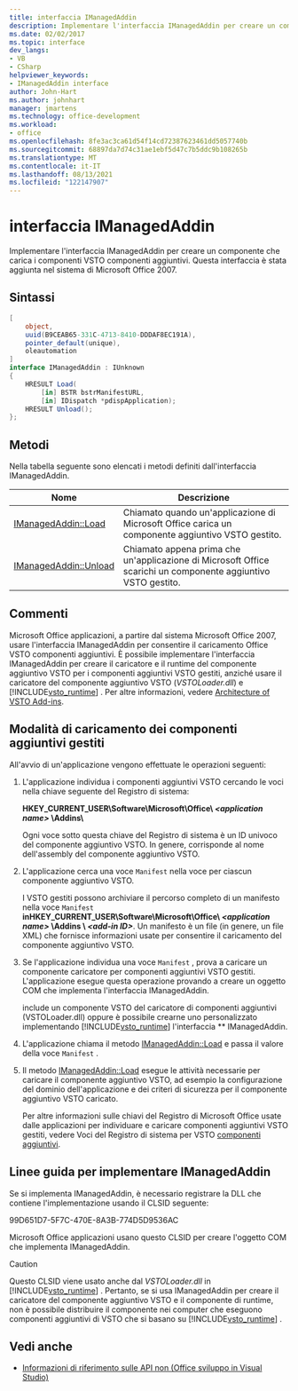 ```yaml
---
title: interfaccia IManagedAddin
description: Implementare l'interfaccia IManagedAddin per creare un componente che carica i componenti VSTO componenti aggiuntivi.
ms.date: 02/02/2017
ms.topic: interface
dev_langs:
- VB
- CSharp
helpviewer_keywords:
- IManagedAddin interface
author: John-Hart
ms.author: johnhart
manager: jmartens
ms.technology: office-development
ms.workload:
- office
ms.openlocfilehash: 8fe3ac3ca61d54f14cd72387623461dd5057740b
ms.sourcegitcommit: 68897da7d74c31ae1ebf5d47c7b5ddc9b108265b
ms.translationtype: MT
ms.contentlocale: it-IT
ms.lasthandoff: 08/13/2021
ms.locfileid: "122147907"
---
```

# <a name="imanagedaddin-interface"></a>interfaccia IManagedAddin
  Implementare l'interfaccia IManagedAddin per creare un componente che carica i componenti VSTO componenti aggiuntivi. Questa interfaccia è stata aggiunta nel sistema di Microsoft Office 2007.

## <a name="syntax"></a>Sintassi

```csharp
[
    object,
    uuid(B9CEAB65-331C-4713-8410-DDDAF8EC191A),
    pointer_default(unique),
    oleautomation
]
interface IManagedAddin : IUnknown
{
    HRESULT Load(
        [in] BSTR bstrManifestURL,
        [in] IDispatch *pdispApplication);
    HRESULT Unload();
};
```

## <a name="methods"></a>Metodi
 Nella tabella seguente sono elencati i metodi definiti dall'interfaccia IManagedAddin.

|Nome|Descrizione|
|----------|-----------------|
|[IManagedAddin::Load](../vsto/imanagedaddin-load.md)|Chiamato quando un'applicazione di Microsoft Office carica un componente aggiuntivo VSTO gestito.|
|[IManagedAddin::Unload](../vsto/imanagedaddin-unload.md)|Chiamato appena prima che un'applicazione di Microsoft Office scarichi un componente aggiuntivo VSTO gestito.|

## <a name="remarks"></a>Commenti
 Microsoft Office applicazioni, a partire dal sistema Microsoft Office 2007, usare l'interfaccia IManagedAddin per consentire il caricamento Office VSTO componenti aggiuntivi. È possibile implementare l'interfaccia IManagedAddin per creare il caricatore e il runtime del componente aggiuntivo VSTO per i componenti aggiuntivi VSTO gestiti, anziché usare il caricatore del componente aggiuntivo VSTO (*VSTOLoader.dll*) e [!INCLUDE[vsto_runtime](../vsto/includes/vsto-runtime-md.md)] . Per altre informazioni, vedere [Architecture of VSTO Add-ins](../vsto/architecture-of-vsto-add-ins.md).

## <a name="how-managed-add-ins-are-loaded"></a>Modalità di caricamento dei componenti aggiuntivi gestiti
 All'avvio di un'applicazione vengono effettuate le operazioni seguenti:

1. L'applicazione individua i componenti aggiuntivi VSTO cercando le voci nella chiave seguente del Registro di sistema:

    **HKEY_CURRENT_USER\Software\Microsoft\Office\\ *\<application name>* \Addins\\**

    Ogni voce sotto questa chiave del Registro di sistema è un ID univoco del componente aggiuntivo VSTO. In genere, corrisponde al nome dell'assembly del componente aggiuntivo VSTO.

2. L'applicazione cerca una voce `Manifest` nella voce per ciascun componente aggiuntivo VSTO.

    I VSTO gestiti possono archiviare il percorso completo di un manifesto nella voce `Manifest` **inHKEY_CURRENT_USER\Software\Microsoft\Office\\ _\<application name>_ \Addins \\ _\<add-in ID>_**. Un manifesto è un file (in genere, un file XML) che fornisce informazioni usate per consentire il caricamento del componente aggiuntivo VSTO.

3. Se l'applicazione individua una voce `Manifest` , prova a caricare un componente caricatore per componenti aggiuntivi VSTO gestiti. L'applicazione esegue questa operazione provando a creare un oggetto COM che implementa l'interfaccia IManagedAddin.

    include un componente VSTO del caricatore di componenti aggiuntivi (VSTOLoader.dll) oppure è possibile crearne uno personalizzato implementando [!INCLUDE[vsto_runtime](../vsto/includes/vsto-runtime-md.md)] l'interfaccia ** IManagedAddin.

4. L'applicazione chiama il metodo [IManagedAddin::Load](../vsto/imanagedaddin-load.md) e passa il valore della voce `Manifest` .

5. Il metodo [IManagedAddin::Load](../vsto/imanagedaddin-load.md) esegue le attività necessarie per caricare il componente aggiuntivo VSTO, ad esempio la configurazione del dominio dell'applicazione e dei criteri di sicurezza per il componente aggiuntivo VSTO caricato.

   Per altre informazioni sulle chiavi del Registro di Microsoft Office usate dalle applicazioni per individuare e caricare componenti aggiuntivi VSTO gestiti, vedere Voci del Registro di sistema per VSTO [componenti aggiuntivi](../vsto/registry-entries-for-vsto-add-ins.md).

## <a name="guidance-to-implement-imanagedaddin"></a>Linee guida per implementare IManagedAddin
 Se si implementa IManagedAddin, è necessario registrare la DLL che contiene l'implementazione usando il CLSID seguente:

 99D651D7-5F7C-470E-8A3B-774D5D9536AC

 Microsoft Office applicazioni usano questo CLSID per creare l'oggetto COM che implementa IManagedAddin.

> [!CAUTION]
> Questo CLSID viene usato anche dal *VSTOLoader.dll* in [!INCLUDE[vsto_runtime](../vsto/includes/vsto-runtime-md.md)] . Pertanto, se si usa IManagedAddin per creare il caricatore del componente aggiuntivo VSTO e il componente di runtime, non è possibile distribuire il componente nei computer che eseguono componenti aggiuntivi di VSTO che si basano su [!INCLUDE[vsto_runtime](../vsto/includes/vsto-runtime-md.md)] .

## <a name="see-also"></a>Vedi anche
- [Informazioni di riferimento sulle API non &#40;Office sviluppo in Visual Studio&#41;](../vsto/unmanaged-api-reference-office-development-in-visual-studio.md)
